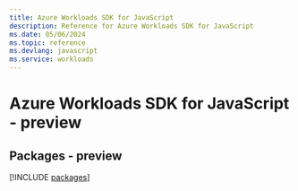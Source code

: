 ```yaml
---
title: Azure Workloads SDK for JavaScript
description: Reference for Azure Workloads SDK for JavaScript
ms.date: 05/06/2024
ms.topic: reference
ms.devlang: javascript
ms.service: workloads
---
```

# Azure Workloads SDK for JavaScript - preview
## Packages - preview
[!INCLUDE [packages](workloads-index.md)]